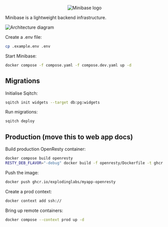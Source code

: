 <p align="center"><img alt="Minibase logo" src="https://github.com/explodinglabs/minibase/blob/main/logo.png?raw=true" /></p>

Minibase is a lightweight backend infrastructure.

<img alt="Architecture diagram" src="https://github.com/explodinglabs/minibase/blob/main/architecture.png?raw=true" />

Create a .env file:

```sh
cp .example.env .env
```

Start Minibase:

```sh
docker compose -f compose.yaml -f compose.dev.yaml up -d
```

## Migrations

Initialise Sqitch:

```sh
sqitch init widgets --target db:pg:widgets
```

Run migrations:

```sh
sqitch deploy
```

## Production (move this to web app docs)

Build production OpenResty container:

```sh
docker compose build openresty
RESTY_DEB_FLAVOR="-debug" docker build -f openresty/Dockerfile -t ghcr.io/explodinglabs/myapp-web .
```

Push the image:

```sh
docker push ghcr.io/explodinglabs/myapp-openresty
```

Create a prod context:

```sh
docker context add ssh://
```

Bring up remote containers:

```sh
docker compose --context prod up -d
```
